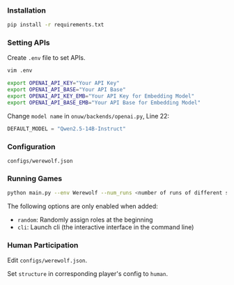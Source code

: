 ### Installation

```sh
pip install -r requirements.txt
```

### Setting APIs

Create `.env` file to set APIs.
```sh
vim .env
```

```sh
export OPENAI_API_KEY="Your API Key"
export OPENAI_API_BASE="Your API Base"
export OPENAI_API_KEY_EMB="Your API Key for Embedding Model"
export OPENAI_API_BASE_EMB="Your API Base for Embedding Model"
```

Change `model name` in `onuw/backends/openai.py`, Line 22:
```python
DEFAULT_MODEL = "Qwen2.5-14B-Instruct"
```

### Configuration
`configs/werewolf.json`

### Running Games
```bash
python main.py --env Werewolf --num_runs <number of runs of different settings> --num_repeats <number of repeating runs in one setting> --random --cli --save_path <save path for game logs>
```
The following options are only enabled when added:

- `random`: Randomly assign roles at the beginning
- `cli`: Launch cli (the interactive interface in the command line)

### Human Participation
Edit `configs/werewolf.json`.

Set `structure` in corresponding player's config to `human`.
